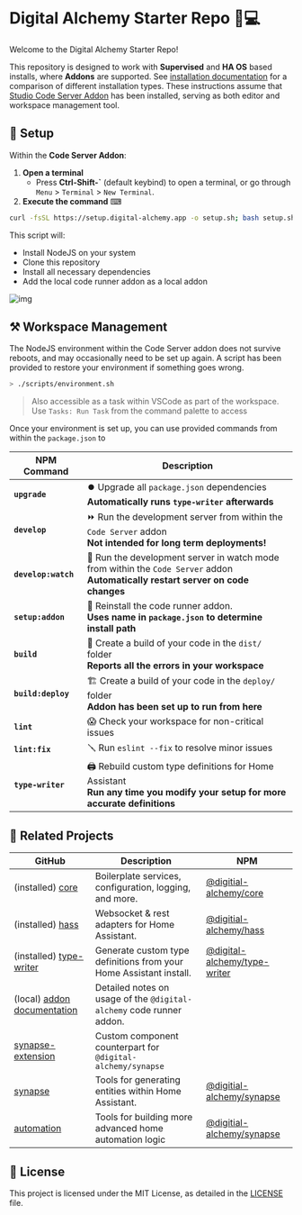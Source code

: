 # Digital Alchemy Starter Repo 🏡💻

Welcome to the Digital Alchemy Starter Repo! 

This repository is designed to work with **Supervised** and **HA OS** based installs, where **Addons** are supported. See [installation documentation](https://www.home-assistant.io/installation/#advanced-installation-methods) for a comparison of different installation types. These instructions assume that [Studio Code Server Addon](https://github.com/hassio-addons/addon-vscode) has been installed, serving as both editor and workspace management tool.

## 🚀 Setup

Within the **Code Server Addon**:

1. **Open a terminal**
   - Press **Ctrl-Shift-\`** (default keybind) to open a terminal, or go through `Menu` > `Terminal` > `New Terminal`.
2. **Execute the command** ⌨
```bash
curl -fsSL https://setup.digital-alchemy.app -o setup.sh; bash setup.sh
```
This script will:
- Install NodeJS on your system
- Clone this repository
- Install all necessary dependencies
- Add the local code runner addon as a local addon

![img](./docs/addon.png)

## ⚒️ Workspace Management

The NodeJS environment within the Code Server addon does not survive reboots, and may occasionally need to be set up again. A script has been provided to restore your environment if something goes wrong.
```bash
> ./scripts/environment.sh
```
> Also accessible as a task within VSCode as part of the workspace. Use `Tasks: Run Task` from the command palette to access

Once your environment is set up, you can use provided commands from within the `package.json` to

| NPM Command | Description |
| ---- | ---- |
| **`upgrade`** | ⏺️ Upgrade all `package.json` dependencies<br>**Automatically runs `type-writer` afterwards** |
| **`develop`** | ⏩ Run the development server from within the `Code Server` addon<br>**Not intended for long term deployments!** |
| **`develop:watch`** | 👀 Run the development server in watch mode from within the `Code Server` addon<br>**Automatically restart server on code changes** |
| **`setup:addon`** | 🔁 Reinstall the code runner addon. <br>**Uses name in `package.json` to determine install path** |
| **`build`** | 🔨 Create a build of your code in the `dist/` folder<br>**Reports all the errors in your workspace** |
| **`build:deploy`** | 🏗️ Create a build of your code in the `deploy/` folder<br>**Addon has been set up to run from here** |
| **`lint`** | 😱 Check your workspace for non-critical issues |
| **`lint:fix`** | 🪛 Run `eslint --fix` to resolve minor issues |
| **`type-writer`** | 🖨️ Rebuild custom type definitions for Home Assistant<br>**Run any time you modify your setup for more accurate definitions** |
## 🤝 Related Projects

| GitHub                                                                       | Description                                                          | NPM                                                                                     |
| ---------------------------------------------------------------------------- | -------------------------------------------------------------------- | --------------------------------------------------------------------------------------- |
| (installed) [core](https://github.com/Digital-Alchemy-TS/core)               | Boilerplate services, configuration, logging, and more.              | [@digitial-alchemy/core](https://www.npmjs.com/package/@digital-alchemy/core)           |
| (installed) [hass](https://github.com/Digital-Alchemy-TS/hass)               | Websocket & rest adapters for Home Assistant.                        | [@digitial-alchemy/hass](https://www.npmjs.com/package/@digital-alchemy/hass)           |
| (installed) [type-writer](https://github.com/Digital-Alchemy-TS/terminal)    | Generate custom type definitions from your Home Assistant install.   | [@digital-alchemy/type-writer](https://www.npmjs.com/package/@digital-alchemy/terminal) |
| (local) [addon documentation](./addon/README.md)                             | Detailed notes on usage of the `@digital-alchemy` code runner addon. |                                                                                         |
| [synapse-extension](https://github.com/Digital-Alchemy-TS/synapse-extension) | Custom component counterpart for `@digital-alchemy/synapse`          |                                                                                         |
| [synapse](https://github.com/Digital-Alchemy-TS/synapse)                     | Tools for generating entities within Home Assistant.                 | [@digitial-alchemy/synapse](https://www.npmjs.com/package/@digital-alchemy/synapse)     |
| [automation](https://github.com/Digital-Alchemy-TS/automation)               | Tools for building more advanced home automation logic               | [@digitial-alchemy/synapse](https://www.npmjs.com/package/@digital-alchemy/automation)  |

## 📄 License 

This project is licensed under the MIT License, as detailed in the [LICENSE](./LICENSE) file.
